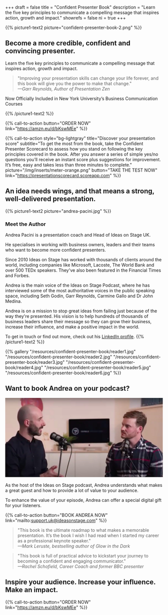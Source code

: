 +++
draft 			= false
title 			= "Confident Presenter Book"
description		= "Learn the five key principles to communicate a compelling message that inspires action, growth and impact."
showrefs		= false
ni				= true
+++

{{% picture1-text2 picture="confident-presenter-book-2.png" %}}
## Become a more credible, confident and convincing presenter.
 
Learn the five key principles to communicate a compelling message that inspires action, growth and impact.

> "Improving your presentation skills can change your life forever, and this book will give you the power to make that change."
<br /><i>—Garr Reynolds, Author of Presentation Zen</i>

Now Officially Included in New York University’s Business Communication Courses

{{% /picture1-text2 %}}

{{% call-to-action button="ORDER NOW" link="https://amzn.eu/d/bKswMEe" %}}


{{% call-to-action style="bg-lightgray" title="Discover your presentation score" subtitle="To get the most from the book, take the Confident Presenter Scorecard to assess how you stand on following the key principles covered in the book. After you answer a series of simple yes/no questions you’ll receive an instant score plus suggestions for improvement. It’s free, easy and takes less than three minutes to complete." picture="/img/inserts/meter-orange.png" button="TAKE THE TEST NOW" link="https://presentationscorecard.scoreapp.com" %}}

## An idea needs wings, and that means a strong, well-delivered presentation.

{{% picture1-text2 picture="andrea-pacini.jpg" %}}

### Meet the Author

Andrea Pacini is a presentation coach and Head of Ideas on Stage UK.

He specialises in working with business owners, leaders and their teams who want to become more confident presenters.

Since 2010 Ideas on Stage has worked with thousands of clients around the world, including companies like Microsoft, Lacoste, The World Bank and over 500 TEDx speakers. They've also been featured in the Financial Times and Forbes.

Andrea is the main voice of the Ideas on Stage Podcast, where he has interviewed some of the most authoritative voices in the public speaking space, including Seth Godin, Garr Reynolds, Carmine Gallo and Dr John Medina.

Andrea is on a mission to stop great ideas from failing just because of the way they're presented. His vision is to help hundreds of thousands of business leaders share their message so they can grow their business, increase their influence, and make a positive impact in the world.

To get in touch or find out more, check out his [LinkedIn profile](https://www.linkedin.com/in/apacini/). 
{{% /picture1-text2 %}}

{{% gallery "/resources/confident-presenter-book/reader1.jpg" "/resources/confident-presenter-book/reader2.jpg" "/resources/confident-presenter-book/reader3.jpg" "/resources/confident-presenter-book/reader4.jpg" "/resources/confident-presenter-book/reader5.jpg" "/resources/confident-presenter-book/reader6.jpg" %}}

## Want to book Andrea on your podcast? 

![Andrea talking](andrea-talking.jpg)

As the host of the Ideas on Stage podcast, Andrea understands what makes a great guest and how to provide a lot of value to your audience.

To enhance the value of your episode, Andrea can offer a special digital gift for your listeners.

{{% call-to-action button="BOOK ANDREA NOW" link="mailto:support.uk@ideasonstage.com" %}}

> "This book is the ultimate roadmap to what makes a memorable presentation. It’s the book I wish I had read when I started my career as a professional keynote speaker." 
<br /><i>—Mark Leruste, bestselling author of Glow in the Dark</i>

> "This book is full of practical advice to kickstart your journey to becoming a confident and engaging communicator."
<br /><i>—Rachel Schofield, Career Coach and former BBC presenter</i>

## Inspire your audience. Increase your influence. Make an impact.

{{% call-to-action button="ORDER NOW" link="https://amzn.eu/d/bKswMEe" %}}






